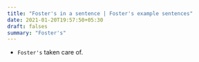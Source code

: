 ```yaml
---
title: "Foster's in a sentence | Foster's example sentences"
date: 2021-01-20T19:57:50+05:30
draft: falses
summary: "Foster's"
---
```

- `Foster's` taken care of.
                 
